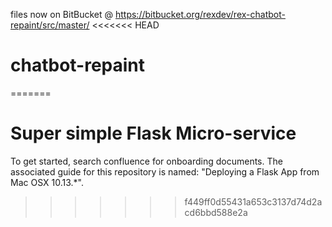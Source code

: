 files now on BitBucket @ https://bitbucket.org/rexdev/rex-chatbot-repaint/src/master/
<<<<<<< HEAD
# chatbot-repaint
=======
# Super simple Flask Micro-service

To get started, search confluence for onboarding documents. The associated guide for this repository is named: "Deploying a Flask App from Mac OSX 10.13.\*".
>>>>>>> f449ff0d55431a653c3137d74d2acd6bbd588e2a
